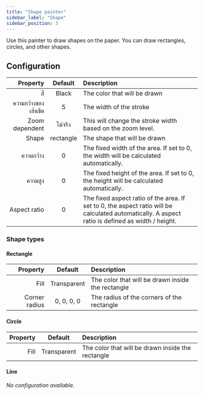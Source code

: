 ```yaml
---
title: "Shape painter"
sidebar_label: "Shape"
sidebar_position: 3
---
```



Use this painter to draw shapes on the paper. You can draw rectangles, circles, and other shapes.

## Configuration

|            Property |  Default  | Description                                                                                                                                      |
| -------------------:|:---------:|:------------------------------------------------------------------------------------------------------------------------------------------------ |
|                  สี |   Black   | The color that will be drawn                                                                                                                     |
| ความกว้างของเส้นขีด |     5     | The width of the stroke                                                                                                                          |
|      Zoom dependent |  ไม่จริง  | This will change the stroke width based on the zoom level.                                                                                       |
|               Shape | rectangle | The shape that will be drawn                                                                                                                     |
|           ความกว้าง |     0     | The fixed width of the area. If set to 0, the width will be calculated automatically.                                                            |
|             ความสูง |     0     | The fixed height of the area. If set to 0, the height will be calculated automatically.                                                          |
|        Aspect ratio |     0     | The fixed aspect ratio of the area. If set to 0, the aspect ratio will be calculated automatically. A aspect ratio is defined as width / height. |

### Shape types

#### Rectangle

|      Property |   Default   | Description                                       |
| -------------:|:-----------:|:------------------------------------------------- |
|          Fill | Transparent | The color that will be drawn inside the rectangle |
| Corner radius | 0, 0, 0, 0  | The radius of the corners of the rectangle        |

#### Circle

| Property |   Default   | Description                                       |
| --------:|:-----------:|:------------------------------------------------- |
|     Fill | Transparent | The color that will be drawn inside the rectangle |

#### Line

*No configuration available.*
